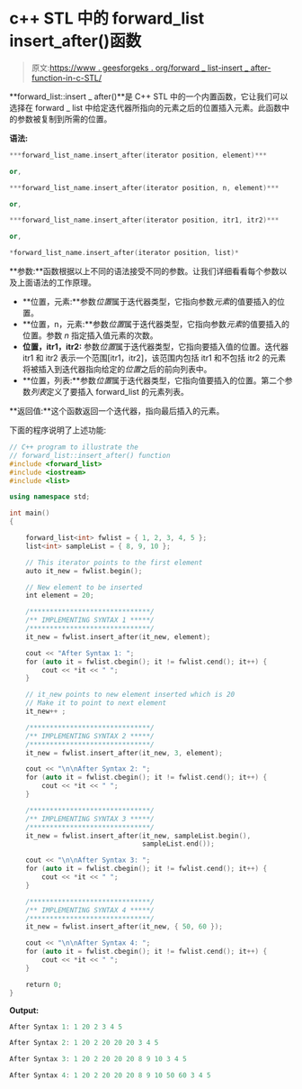 # c++ STL 中的 forward_list insert_after()函数

> 原文:[https://www . geesforgeks . org/forward _ list-insert _ after-function-in-c-STL/](https://www.geeksforgeeks.org/forward_list-insert_after-function-in-c-stl/)

**forward_list::insert _ after()**是 C++ STL 中的一个内置函数，它让我们可以选择在 forward _ list 中给定迭代器所指向的元素之后的位置插入元素。此函数中的参数被复制到所需的位置。

**语法:**

```cpp
***forward_list_name.insert_after(iterator position, element)***

or,

***forward_list_name.insert_after(iterator position, n, element)***

or,

***forward_list_name.insert_after(iterator position, itr1, itr2)***

or,

*forward_list_name.insert_after(iterator position, list)*

```

**参数:**函数根据以上不同的语法接受不同的参数。让我们详细看看每个参数以及上面语法的工作原理。

*   **位置，元素:**参数*位置*属于迭代器类型，它指向参数*元素*的值要插入的位置。
*   **位置，n，元素:**参数*位置*属于迭代器类型，它指向参数*元素*的值要插入的位置。参数 *n* 指定插入值元素的次数。
*   **位置，itr1，itr2:** 参数*位置*属于迭代器类型，它指向要插入值的位置。迭代器 itr1 和 itr2 表示一个范围[itr1，itr2]，该范围内包括 itr1 和不包括 itr2 的元素将被插入到迭代器指向给定的*位置*之后的前向列表中。
*   **位置，列表:**参数*位置*属于迭代器类型，它指向值要插入的位置。第二个参数*列表*定义了要插入 forward_list 的元素列表。

**返回值:**这个函数返回一个迭代器，指向最后插入的元素。

下面的程序说明了上述功能:

```cpp
// C++ program to illustrate the
// forward_list::insert_after() function
#include <forward_list>
#include <iostream>
#include <list>

using namespace std;

int main()
{

    forward_list<int> fwlist = { 1, 2, 3, 4, 5 };
    list<int> sampleList = { 8, 9, 10 };

    // This iterator points to the first element
    auto it_new = fwlist.begin();

    // New element to be inserted
    int element = 20;

    /******************************/
    /** IMPLEMENTING SYNTAX 1 *****/
    /******************************/
    it_new = fwlist.insert_after(it_new, element);

    cout << "After Syntax 1: ";
    for (auto it = fwlist.cbegin(); it != fwlist.cend(); it++) {
        cout << *it << " ";
    }

    // it_new points to new element inserted which is 20
    // Make it to point to next element
    it_new++ ;

    /******************************/
    /** IMPLEMENTING SYNTAX 2 *****/
    /******************************/
    it_new = fwlist.insert_after(it_new, 3, element);

    cout << "\n\nAfter Syntax 2: ";
    for (auto it = fwlist.cbegin(); it != fwlist.cend(); it++) {
        cout << *it << " ";
    }

    /******************************/
    /** IMPLEMENTING SYNTAX 3 *****/
    /******************************/
    it_new = fwlist.insert_after(it_new, sampleList.begin(),
                                 sampleList.end());

    cout << "\n\nAfter Syntax 3: ";
    for (auto it = fwlist.cbegin(); it != fwlist.cend(); it++) {
        cout << *it << " ";
    }

    /******************************/
    /** IMPLEMENTING SYNTAX 4 *****/
    /******************************/
    it_new = fwlist.insert_after(it_new, { 50, 60 });

    cout << "\n\nAfter Syntax 4: ";
    for (auto it = fwlist.cbegin(); it != fwlist.cend(); it++) {
        cout << *it << " ";
    }

    return 0;
}
```

**Output:**

```cpp
After Syntax 1: 1 20 2 3 4 5 

After Syntax 2: 1 20 2 20 20 20 3 4 5 

After Syntax 3: 1 20 2 20 20 20 8 9 10 3 4 5 

After Syntax 4: 1 20 2 20 20 20 8 9 10 50 60 3 4 5

```